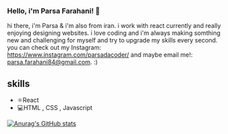 ### Hello, i'm Parsa Farahani! 👋

hi there, i'm Parsa & i'm also from iran. i work with react currently and really enjoying designing websites. i love coding and i'm always making somthing new and challenging for myself and try to upgrade my skills every second. you can check out my Instagram: https://www.instagram.com/parsadacoder/ and maybe email me!: parsa.farahani84@gmail.com. :)

## skills
* ⚛React
* 💻HTML , CSS , Javascript


[![Anurag's GitHub stats](https://github-readme-stats.vercel.app/api?username=parsafarahani)](https://github.com/anuraghazra/github-readme-stats)
